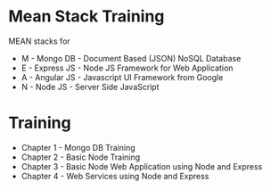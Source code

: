 # Mean Stack Training

MEAN stacks for

  * M - Mongo DB    - Document Based (JSON) NoSQL Database
  * E - Express JS  - Node JS Framework for Web Application
  * A - Angular JS  - Javascript UI Framework from Google  
  * N - Node JS     - Server Side JavaScript
  
# Training
  
  * Chapter 1 - Mongo DB Training   
  * Chapter 2 - Basic Node Training
  * Chapter 3 - Basic Node Web Application using Node and Express
  * Chapter 4 - Web Services using Node and Express
